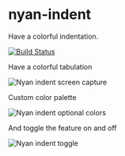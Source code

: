 # nyan-indent
Have a colorful indentation.

[![Build Status](https://travis-ci.org/victorhqc/nyan-indent.svg?branch=master)](https://travis-ci.org/victorhqc/nyan-indent)

Have a colorful tabulation

![Nyan indent screen capture](https://i.imgur.com/BkIAjhU.gif)

Custom color palette

![Nyan indent optional colors](https://i.imgur.com/hUHQkpi.gif)

And toggle the feature on and off

![Nyan indent toggle](https://i.imgur.com/YKDlgXG.gif)
